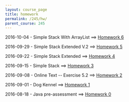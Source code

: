 ```yaml
---
layout: course_page
title: homework
permalink: /245/hw/
parent_course: 245
---
```


2016-10-04 - Simple Stack With ArrayList ==> [Homework 6](/245/hw6)

2016-09-29 - Simple Stack Extended V.2 ==> [Homework 5](/245/hw5)

2016-09-22 - Simple Stack Extended ==> [Homework 4](/245/hw4)

2016-09-15 - Simple Stack ==> [Homework 3](/245/hw3)

2016-09-08 - Online Text -- Exercise 5.2 ==> [Homework 2](/245/hw2)

2016-09-01 - Dog Kennel ==> [Homework 1](/245/hw1)

2016-08-18 - Java pre-assessment ==> [Homework 0](/245/hw0)

